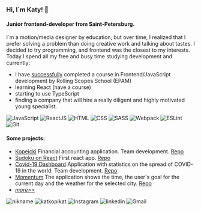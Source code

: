 ### Hi, I`m Katy! 👋
#### Junior frontend-developer from Saint-Petersburg.
I`m a motion/media designer by education, but over time, I realized that I prefer solving a problem than doing creative work and talking about tastes. I decided to try programming, and frontend was the closest to my interests. Today I spend all my free and busy time studying development and currently:

- I have [successfully](https://app.rs.school/certificate/9vnq3zo5) completed a course in Frontend/JavaScript development by Rolling Scopes School (EPAM)
- learning React (have a course)
- starting to use TypeScript
- finding a company that will hire a really diligent and highly motivated young specialist.

![JavaScript](https://img.shields.io/badge/-JavaScript-0D1117?style=for-the-badge&logo=JavaScript)
![ReactJS](https://img.shields.io/badge/-ReactJS-0D1117?style=for-the-badge&logo=React)
![HTML](https://img.shields.io/badge/-HTML-0D1117?style=for-the-badge&logo=html5)
![CSS](https://img.shields.io/badge/-CSS-0D1117?style=for-the-badge&logo=css3)
![SASS](https://img.shields.io/badge/-SASS-0D1117?style=for-the-badge&logo=sass)
![Webpack](https://img.shields.io/badge/-Webpack-0D1117?style=for-the-badge&logo=Webpack)
![ESLint](https://img.shields.io/badge/-ESLint-0D1117?style=for-the-badge&logo=ESLint)
![Git](https://img.shields.io/badge/-Git-0D1117?style=for-the-badge&logo=Git)

#### Some projects: 
- [Kopeicki](https://kopeicki.netlify.app/) Financial accounting application. Team development. [Repo](https://github.com/katkopikat/rsclone)
- [Sudoku on React](https://katkopikat-react-game.netlify.app/new-game) First react app. [Repo](https://github.com/katkopikat/react-game)
- [Covid-19 Dashboard](https://katkopikat-covid-dashboard.netlify.app/) Application with statistics on the spread of COVID-19 in the world. Team development. [Repo](https://github.com/katkopikat/covid-dashboard)
- [Momentum](https://rolling-scopes-school.github.io/katkopikat-JS2020Q3/momentum/) The application shows the time, the user's goal for the current day and the weather for the selected city. [Repo](https://github.com/katkopikat/rs-projects/tree/gh-pages/momentum)
- [*more>>*](https://github.com/katkopikat/rsschool-cv)

![nikname](https://img.shields.io/badge/-katkopikat:-0D1117?style=for-the-badge&logo=)
![katkopikat](https://img.shields.io/badge/--0D1117?style=for-the-badge&logo=Telegram)
![Instagram](https://img.shields.io/badge/--0D1117?style=for-the-badge&logo=Instagram)
![linkedin](https://img.shields.io/badge/--0D1117?style=for-the-badge&logo=Linkedin)
![Gmail](https://img.shields.io/badge/-katkopikat@gmail.com-0D1117?style=for-the-badge&logo=Gmail)
